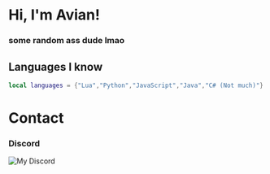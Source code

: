 <h1 align="left">Hi, I'm Avian!</h1>
<h3 align="left">some random ass dude lmao</h3>

## Languages I know 
```lua
local languages = {"Lua","Python","JavaScript","Java","C# (Not much)"}
```
<h1 align="left">Contact</h1>
<h3 align="left">Discord</h3>

![My Discord](https://discord-readme-badge.vercel.app/api?id=479447486881071106)
